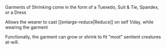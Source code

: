 Garments of Shrinking come in the form of a Tuexedo, Suit & Tie, Spandex, or a Dress

Allows the wearer to cast [[enlarge-reduce|Reduce]] on self 1/day, while wearing the garment

Functionally, the garment can grow or shrink to fit "most" sentient creatures at-will.
